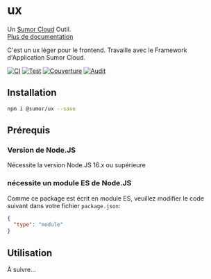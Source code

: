 # ux

Un [Sumor Cloud](https://sumor.cloud) Outil.  
[Plus de documentation](https://sumor.cloud/ux)

C'est un ux léger pour le frontend. Travaille avec le Framework d'Application Sumor Cloud.

[![CI](https://github.com/sumor-cloud/ux/actions/workflows/ci.yml/badge.svg)](https://github.com/sumor-cloud/ux/actions/workflows/ci.yml)
[![Test](https://github.com/sumor-cloud/ux/actions/workflows/ut.yml/badge.svg)](https://github.com/sumor-cloud/ux/actions/workflows/ut.yml)
[![Couverture](https://github.com/sumor-cloud/ux/actions/workflows/coverage.yml/badge.svg)](https://github.com/sumor-cloud/ux/actions/workflows/coverage.yml)
[![Audit](https://github.com/sumor-cloud/ux/actions/workflows/audit.yml/badge.svg)](https://github.com/sumor-cloud/ux/actions/workflows/audit.yml)

## Installation

```bash
npm i @sumor/ux --save
```

## Prérequis

### Version de Node.JS

Nécessite la version Node.JS 16.x ou supérieure

### nécessite un module ES de Node.JS

Comme ce package est écrit en module ES,
veuillez modifier le code suivant dans votre fichier `package.json`:

```json
{
  "type": "module"
}
```

## Utilisation

À suivre...
